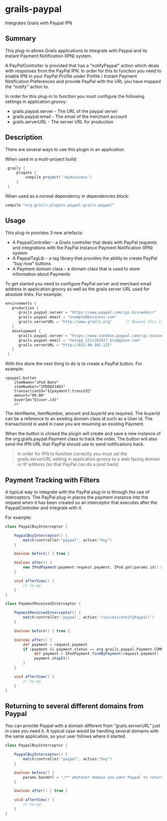 # grails-paypal
Integrates Grails with Paypal IPN

Summary
-------
This plug-in allows Grails applications to integrate with Paypal and its Instant Payment Notification (IPN) system.

A PayPalController is provided that has a "notifyPaypal" action which deals with responses from the PayPal IPN. In order for this to function you need to enable IPN in your PayPal Profile under Profile / Instant Payment Notification Preferences and provide PayPal with the URL you have mapped the "notify" action to.

In order for this plug-in to function you must configure the following settings in application.groovy:

* grails.paypal.server - The URL of the paypal server
* grails.paypal.email - The email of the merchant account
* grails.serverURL - The server URL for production

Description
-----------
There are several ways to use this plugin in an application.

When used in a multi-project build:
```groovy
 grails {
     plugins {
         compile project(':mybusiness')
     }
 }
```
 
When used as a normal dependency in dependencies block:
```groovy
compile "org.grails.plugins.paypal:grails-paypal"
```

Usage
-----
This plug-in provides 3 new artefacts:
 
* A PaypalController - a Grails controller that deals with PayPal requests and integrations with the PayPal Instance Payment Notification (IPN) system
* A PaypalTagLib - a tag library that provides the ability to create PayPal "buy now" buttons
* A Payment domain class - a domain class that is used to store information about Payments
 
To get started you need to configure PayPal server and merchant email address in application.groovy as well as the grails server URL used for absolute links. For example:

```groovy
environments { 
   production {
      grails.paypal.server = "https://www.paypal.com/cgi-bin/webscr"
      grails.paypal.email = "example@business.com"
      grails.serverURL = "http://www.grails.org"	  // Beware this is an application-wide setting	
   }
   development {
      grails.paypal.server = "https://www.sandbox.paypal.com/cgi-bin/webscr"
      grails.paypal.email = "testpp_1211202427_biz@g2one.com"
      grails.serverURL = "http://812.99.101.131"				
   }
 }
 ```

With this done the next thing to do is to create a PayPal button. For example:
```gsp
<paypal:button 
 	itemName="iPod Nano"
 	itemNumber="IPD0843403"
 	transactionId="${payment?.transId}"
 	amount="99.00"
 	buyerId="${user.id}"
 	/>
```
The itemName, itemNumber, amount and buyerId are required. The buyerId can be a reference to an existing domain class 
id such as a User id. The transactionId is used in case you are resuming an existing Payment.

When the button is clicked the plugin will create and save a new instance of the org.grails.paypal.Payment class to 
track the order. The button will also send the IPN URL that PayPal should use to send notifications back.

> In order for IPN to function correctly you must set the grails.serverURL setting in application.groovy to a web facing 
> domain or IP address (so that PayPal can do a post back)
 
Payment Tracking with Filters
-----------------------------
A typical way to integrate with the PayPal plug-in is through the use of interceptors. The PayPal plug-in places the payment instance into the request when it has been created so an interceptor that executes after the PaypalController and integrate with it.

For example:
```groovy
class PaypalBuyInterceptor {

    PaypalBuyInterceptor() {
        match(controller:"paypal", action:"buy")
    }

    boolean before() { true }

    boolean after() {
        new IPodPayment(payment:request.payment, IPod.get(params.id)).save()
    }

    void afterView() {
        // no-op
    }
}

class PaymentReceivedInterceptor {

    PaymentReceivedInterceptor() {
        match(controller:'paypal', action:'(success|notifyPaypal)')
    }

    boolean before() { true }

    boolean after() {
        def payment = request.payment
        if (payment && payment.status == org.grails.paypal.Payment.COMPLETE) {
             def payment = IPodPayment.findByPayment(request.payment)
             payment.shipIt()
        }
    }

    void afterView() {
        // no-op
    }
}
```
Returning to several different domains from Paypal
--------------------------------------------------
You can provide Paypal with a domain different from "grails.serverURL" just in case you need it. A typical case would be handling several domains with the same application, so your user follows where it started.
```groovy
class PaypalBuyInterceptor {

    PaypalBuyInterceptor() {
        match(controller:"paypal", action:"buy")
    }

    boolean before() {
        params.baseUrl = "/** whatever domain you want Paypal to return once the payment is done *//"
    }

    boolean after() { true }

    void afterView() {
        // no-op
    }
}
```
